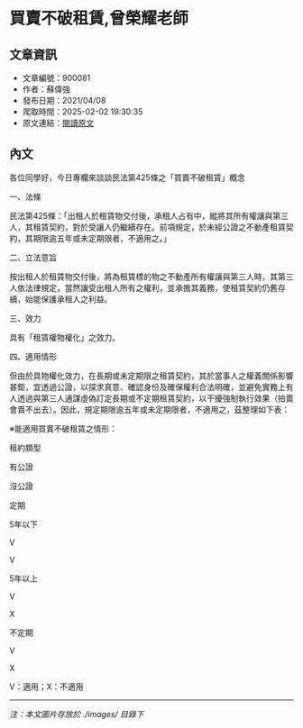 # 買賣不破租賃,曾榮耀老師

## 文章資訊
- 文章編號：900081
- 作者：蘇偉強
- 發布日期：2021/04/08
- 爬取時間：2025-02-02 19:30:35
- 原文連結：[閱讀原文](https://real-estate.get.com.tw/Columns/detail.aspx?no=900081)

## 內文
各位同學好，今日專欄來談談民法第425條之「買賣不破租賃」概念

一、法條

民法第425條：「出租人於租賃物交付後，承租人占有中，縱將其所有權讓與第三人，其租賃契約，對於受讓人仍繼續存在。前項規定，於未經公證之不動產租賃契約，其期限逾五年或未定期限者，不適用之。」

二、立法意旨

按出租人於租賃物交付後，將為租賃標的物之不動產所有權讓與第三人時，其第三人依法律規定，當然讓受出租人所有之權利，並承擔其義務，使租賃契約仍舊存續，始能保護承租人之利益。

三、效力

具有「租賃權物權化」之效力。

四、適用情形

但由於具物權化效力，在長期或未定期限之租賃契約，其於當事人之權義關係影響甚鉅，宜透過公證，以探求真意、確認身份及確保權利合法明確，並避免實務上有人透過與第三人通謀虛偽訂定長期或不定期租賃契約，以干擾強制執行效果（拍賣會賣不出去）。因此，規定期限逾五年或未定期限者，不適用之，茲整理如下表：

※能適用買賣不破租賃之情形：

租約類型

有公證

沒公證

定期

5年以下

V

V

5年以上

V

X

不定期

V

X

V：適用；X：不適用

---
*注：本文圖片存放於 ./images/ 目錄下*
